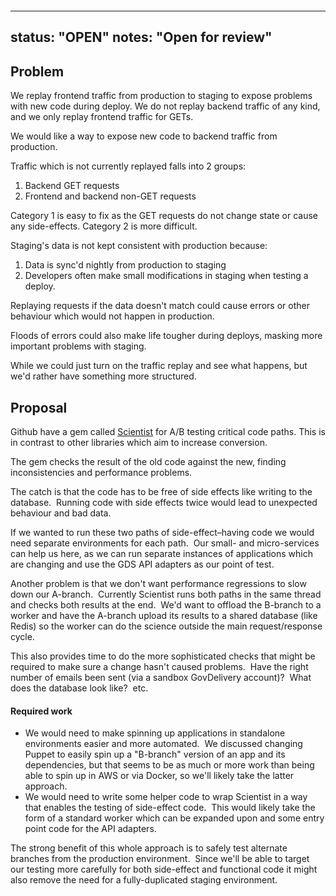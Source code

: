 &nbsp;

&nbsp;

---
status: "OPEN"
notes: "Open for review"
---

## Problem

We replay frontend traffic from production to staging to expose problems with new code during deploy. We do not replay backend traffic of any kind, and we only replay frontend traffic for GETs.

We would like a way to expose new code to backend traffic from production.

Traffic which is not currently replayed falls into 2 groups:

1. Backend GET requests
2. Frontend and backend non-GET requests

Category 1 is easy to fix as the GET requests do not change state or cause any side-effects. Category 2 is more difficult.

Staging's data is not kept consistent with production because:

1. Data is sync'd nightly from production to staging
2. Developers often make small modifications in staging when testing a deploy.

Replaying requests if the data doesn't match could cause errors or other behaviour which would not happen in production.

Floods of errors could also make life tougher during deploys, masking more important problems with staging.

While we could just turn on the traffic replay and see what happens, but we'd rather have something more structured.

## Proposal

Github have a gem called&nbsp;[Scientist](https://github.com/github/scientist)&nbsp;for A/B testing critical code paths. This is in contrast to other libraries which aim to increase conversion.

The gem checks the result of the old code against the new, finding inconsistencies and performance problems.

The catch is that the code has to be free of side effects like writing to the database. &nbsp;Running code with side effects twice would lead to unexpected behaviour and bad data.

If we wanted to run these two paths of side-effect–having code we would need separate environments for each path. &nbsp;Our small- and micro-services can help us here, as we can run separate instances of applications which are changing and use the GDS API adapters as our point of test.

Another problem is that we don't want performance regressions to slow down our A-branch. &nbsp;Currently Scientist runs both paths in the same thread and checks both results at the end. &nbsp;We'd want to offload the B-branch to a worker and have the A-branch upload its results to a shared database (like Redis) so the worker can do the science outside the main request/response cycle.

This also provides time to do the more sophisticated checks that might be required to make sure a change hasn't caused problems. &nbsp;Have the right number of emails been sent (via a sandbox GovDelivery account)? &nbsp;What does the database look like? &nbsp;etc.

#### Required work

- We would need to make spinning up applications in standalone environments easier and more automated. &nbsp;We discussed changing Puppet to easily spin up a "B-branch" version of an app and its dependencies, but that seems to be as much or more work than being able to spin up in AWS or via Docker, so we'll likely take the latter approach.
- We would need to write some helper code to wrap Scientist in a way that enables the testing of side-effect code. &nbsp;This would likely take the form of a standard worker which can be expanded upon and some entry point code for the API adapters.

The strong benefit of this whole approach is to safely test alternate branches from the production environment. &nbsp;Since we'll be able to target our testing more carefully for both side-effect and functional code it might also remove the need for a fully-duplicated staging environment.

&nbsp;

&nbsp;

